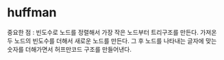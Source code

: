 # huffman

중요한 점 :
빈도수로 노드를 정렬해서 가장 작은 노드부터 트리구조를 만든다.
가져온 두 노드의 빈도수를 더해서 새로운 노드를 만든다.
그 후 노드를 나타내는 글자에 맞는 숫자를 더해가면서 허프만코드 구조를 만들어낸다.
